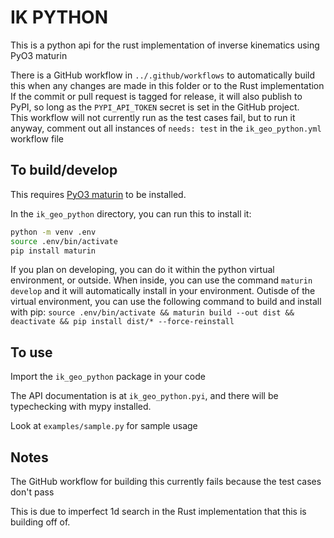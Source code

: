 # IK PYTHON

This is a python api for the rust implementation of inverse kinematics using PyO3 maturin

There is a GitHub workflow in `../.github/workflows` to automatically build this when any changes are made in this folder or to the Rust implementation  
If the commit or pull request is tagged for release, it will also publish to PyPI, so long as the `PYPI_API_TOKEN` secret is set in the GitHub project.  
This workflow will not currently run as the test cases fail, but to run it anyway, comment out all instances of `needs: test` in the `ik_geo_python.yml` workflow file

## To build/develop

This requires [PyO3 maturin](https://pyo3.rs/v0.21.2/) to be installed.

In the `ik_geo_python` directory, you can run this to install it:
```bash
python -m venv .env
source .env/bin/activate
pip install maturin
```

If you plan on developing, you can do it within the python virtual environment, or outside.
When inside, you can use the command `maturin develop` and it will automatically install in your environment.
Outisde of the virtual environment, you can use the following command to build and install with pip:
`source .env/bin/activate && maturin build --out dist && deactivate && pip install dist/* --force-reinstall`


## To use

Import the `ik_geo_python` package in your code

The API documentation is at `ik_geo_python.pyi`, and there will be typechecking with mypy installed.

Look at `examples/sample.py` for sample usage

## Notes

The GitHub workflow for building this currently fails because the test cases don't pass

This is due to imperfect 1d search in the Rust implementation that this is building off of.

